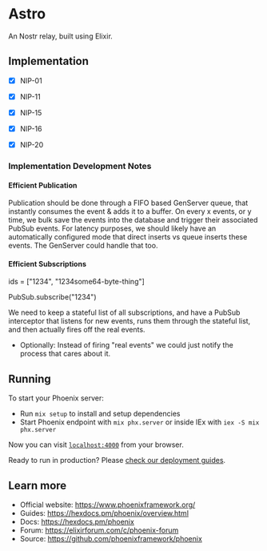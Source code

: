 # Astro
An Nostr relay, built using Elixir.

## Implementation

- [x] NIP-01
- [x] NIP-11
- [x] NIP-15
- [x] NIP-16
- [x] NIP-20


### Implementation Development Notes
#### Efficient Publication
Publication should be done through a FIFO based GenServer queue, that instantly consumes the event & adds it to a buffer. On every x events, or y time, we bulk save the events into the database and trigger their associated PubSub events. For latency purposes, we should likely have an automatically configured mode that direct inserts vs queue inserts these events. The GenServer could handle that too.

#### Efficient Subscriptions
ids = ["1234", "1234some64-byte-thing"]

PubSub.subscribe("1234")

We need to keep a stateful list of all subscriptions, and have a PubSub interceptor that listens for new events, runs them through the stateful list, and then actually fires off the real events.
* Optionally: Instead of firing "real events" we could just notify the process that cares about it. 


## Running

To start your Phoenix server:

  * Run `mix setup` to install and setup dependencies
  * Start Phoenix endpoint with `mix phx.server` or inside IEx with `iex -S mix phx.server`

Now you can visit [`localhost:4000`](http://localhost:4000) from your browser.

Ready to run in production? Please [check our deployment guides](https://hexdocs.pm/phoenix/deployment.html).

## Learn more

  * Official website: https://www.phoenixframework.org/
  * Guides: https://hexdocs.pm/phoenix/overview.html
  * Docs: https://hexdocs.pm/phoenix
  * Forum: https://elixirforum.com/c/phoenix-forum
  * Source: https://github.com/phoenixframework/phoenix
